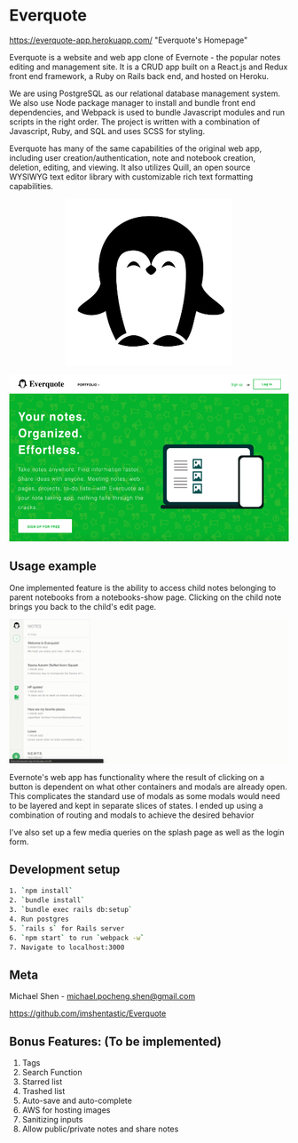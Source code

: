 # Everquote
https://everquote-app.herokuapp.com/ "Everquote's Homepage"

Everquote is a website and web app clone of Evernote - the popular notes editing and management site. It is a CRUD app built on a React.js and Redux front end framework, a Ruby on Rails back end, and hosted on Heroku. 

We are using PostgreSQL as our relational database management system. We also use Node package manager to install and bundle front end dependencies, and Webpack is used to bundle Javascript modules and run scripts in the right order. The project is written with a combination of Javascript, Ruby, and SQL and uses SCSS for styling. 

Everquote has many of the same capabilities of the original web app, including user creation/authentication, note and notebook creation, deletion, editing, and viewing. It also utilizes Quill, an open source  WYSIWYG text editor library with customizable rich text formatting capabilities. 
<p align="center">
    <img width="300px" height="300px" src="https://github.com/imshentastic/Everquote/blob/master/docs/penguin-icon.png" alt="Everquote icon">
</p>

<p align="center">
    <img width="700px" height="300px" src="https://github.com/imshentastic/Everquote/blob/master/docs/splash.png" alt="Everquote splash">
</p>

## Usage example
One implemented feature is the ability to access child notes belonging to parent notebooks from a notebooks-show page. Clicking on the child note brings you back to the child's edit page.

<p align="center">
    <img src="https://github.com/imshentastic/Everquote/blob/master/docs/notebook-functionality.gif" alt="Everquote icon">
</p>

Evernote's web app has functionality where the result of clicking on a button is dependent on what other containers and modals are already open. This complicates the standard use of modals as some modals would need to be layered and kept in separate slices of states. I ended up using a combination of routing and modals to achieve the desired behavior

I've also set up a few media queries on the splash page as well as the login form. 



## Development setup
```sh
1. `npm install`
2. `bundle install`
3. `bundle exec rails db:setup`
4. Run postgres
5. `rails s` for Rails server
6. `npm start` to run `webpack -w`
7. Navigate to localhost:3000
```

## Meta
Michael Shen - michael.pocheng.shen@gmail.com

https://github.com/imshentastic/Everquote

## Bonus Features: (To be implemented)
1. Tags
2. Search Function
3. Starred list
4. Trashed list
5. Auto-save and auto-complete
6. AWS for hosting images
7. Sanitizing inputs
8. Allow public/private notes and share notes
